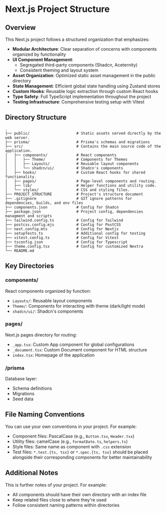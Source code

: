 # Next.js Project Structure

## Overview

This Next.js project follows a structured organization that emphasizes:

- **Modular Architecture**: Clear separation of concerns with components organized by functionality
- **UI Component Management**:
  - Segregated third-party components (Shadcn, Aceternity)
  - Consistent theming and layout system
- **Asset Organization**: Optimized static asset management in the public directory
- **State Management**: Efficient global state handling using Zustand stores
- **Custom Hooks**: Reusable logic extraction through custom React hooks
- **Type Safety**: Full TypeScript implementation throughout the project
- **Testing Infrastructure**: Comprehensive testing setup with Vitest

## Directory Structure

    .
    ├── public/                     # Static assets served directly by the web server.
    ├── prisma/                     # Prisma's schemas and migrations
    ├── src/                        # Contains the main source code of the application.
    │   ├── components/             # React components
    │   │   ├── Theme/              # Components for Themes
    │   │   ├── Layouts/            # Reusable layout components
    │   │   └── shadcn/ui/          # Shadcn's components
    │   ├── hooks/                  # Custom React hooks for shared functionality.
    │   ├── pages/                  # Page-level components and routing.
    │   ├── lib/                    # Helper functions and utility code.
    │   └── styles/                 # CSS and styling files.
    ├── PROJECT_STRUCTURE           # Project's structure document
    ├── .gitignore                  # GIT ignore patterns for dependencies, builds, and env files
    ├── components.json             # Config for Shadcn
    ├── package.json                # Project config, dependencies managment and scripts
    ├── tailwind.config.ts          # Config for Tailwind
    ├── postcss.config.mjs          # Config for PostCSS
    ├── next.config.mts             # Config for Nextjs
    ├── setupTests.ts               # Additional config for testing
    ├── vitest.config.ts            # Config for Vitest
    ├── tsconfig.json               # Config for Typescript
    ├── theme.config.tsx            # Config for customized Nextra
    └── README.md

## Key Directories

### components/

React components organized by function:

- `Layouts/`: Reusable layout components
- `Theme/`: Components for interacting with theme (dark/light mode)
- `shadcn/ui/`: Shadcn's components

### pages/

Next.js pages directory for routing:

- `_app.tsx`: Custom App component for global configurations
- `_document.tsx`: Custom Document component for HTML structure
- `index.tsx`: Homepage of the application

### /prisma

Database layer:

- Schema definitions
- Migrations
- Seed data

## File Naming Conventions

You can use your own conventions in your project. For example:

- Component files: PascalCase (e.g., `Button.tsx`, `Header.tsx`)
- Utility files: camelCase (e.g., `formatDate.ts`, `helpers.ts`)
- Style files: Same name as component with `.css` extension
- Test files: `*.test.{ts, tsx}` or `*.spec.{ts, tsx}` should be placed alongside their corresponding components for better maintainability

## Additional Notes

This is further notes of your project. For example:

- All components should have their own directory with an index file
- Keep related files close to where they're used
- Follow consistent naming patterns within directories
